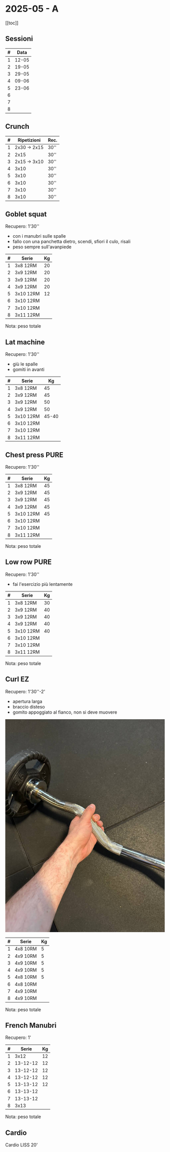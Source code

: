 # 2025-05 - A

[[toc]]

## Sessioni

| #   | Data  |
| --- | ----- |
| 1   | 12-05 |
| 2   | 19-05 |
| 3   | 29-05 |
| 4   | 09-06 |
| 5   | 23-06 |
| 6   |       |
| 7   |       |
| 8   |       |


## Crunch

| #   | Ripetizioni  | Rec. |
| --- | ------------ | ---- |
| 1   | 2x30 -> 2x15 | 30'' |
| 2   | 2x15         | 30'' |
| 3   | 2x15 -> 3x10 | 30'' |
| 4   | 3x10         | 30'' |
| 5   | 3x10         | 30'' |
| 6   | 3x10         | 30'' |
| 7   | 3x10         | 30'' |
| 8   | 3x10         | 30'' |

## Goblet squat

Recupero: 1'30''

- con i manubri sulle spalle
- fallo con una panchetta dietro, scendi, sfiori il culo, risali
- peso sempre sull'avanpiede

| #   | Serie     | Kg  |
| --- | --------- | --- |
| 1   | 3x8 12RM  | 20  |
| 2   | 3x9 12RM  | 20  |
| 3   | 3x9 12RM  | 20  |
| 4   | 3x9 12RM  | 20  |
| 5   | 3x10 12RM | 12  |
| 6   | 3x10 12RM |     |
| 7   | 3x10 12RM |     |
| 8   | 3x11 12RM |     |

Nota: peso totale

## Lat machine

Recupero: 1'30''

- giù le spalle
- gomiti in avanti

| #   | Serie     | Kg  |
| --- | --------- | --- |
| 1   | 3x8 12RM  | 45  |
| 2   | 3x9 12RM  | 45  |
| 3   | 3x9 12RM  | 50  |
| 4   | 3x9 12RM  | 50  |
| 5   | 3x10 12RM | 45-40 |
| 6   | 3x10 12RM |     |
| 7   | 3x10 12RM |     |
| 8   | 3x11 12RM |     |

## Chest press PURE

Recupero: 1'30''

| #   | Serie     | Kg  |
| --- | --------- | --- |
| 1   | 3x8 12RM  | 45  |
| 2   | 3x9 12RM  | 45  |
| 3   | 3x9 12RM  | 45  |
| 4   | 3x9 12RM  | 45  |
| 5   | 3x10 12RM | 45  |
| 6   | 3x10 12RM |     |
| 7   | 3x10 12RM |     |
| 8   | 3x11 12RM |     |

Nota: peso totale

## Low row PURE

Recupero: 1'30''

- fai l'esercizio più lentamente

| #   | Serie     | Kg  |
| --- | --------- | --- |
| 1   | 3x8 12RM  | 30  |
| 2   | 3x9 12RM  | 40  |
| 3   | 3x9 12RM  | 40  |
| 4   | 3x9 12RM  | 40  |
| 5   | 3x10 12RM | 40  |
| 6   | 3x10 12RM |     |
| 7   | 3x10 12RM |     |
| 8   | 3x11 12RM |     |

Nota: peso totale

## Curl EZ

Recupero: 1'30''-2'

- apertura larga
- braccio disteso
- gomito appoggiato al fianco, non si deve muovere

![Presa](./ez.jpg "Presa")

| #   | Serie    | Kg  |
| --- | -------- | --- |
| 1   | 4x8 10RM | 5   |
| 2   | 4x9 10RM | 5   |
| 3   | 4x9 10RM | 5   |
| 4   | 4x9 10RM | 5   |
| 5   | 4x8 10RM | 5   |
| 6   | 4x8 10RM |     |
| 7   | 4x9 10RM |     |
| 8   | 4x9 10RM |     |

Nota: peso totale

## French Manubri

Recupero: 1'

| #   | Serie    | Kg  |
| --- | -------- | --- |
| 1   | 3x12     | 12  |
| 2   | 13-12-12 | 12  |
| 3   | 13-12-12 | 12  |
| 4   | 13-12-12 | 12  |
| 5   | 13-13-12 | 12  |
| 6   | 13-13-12 |     |
| 7   | 13-13-12 |     |
| 8   | 3x13     |     |

Nota: peso totale

## Cardio

Cardio LISS 20'
